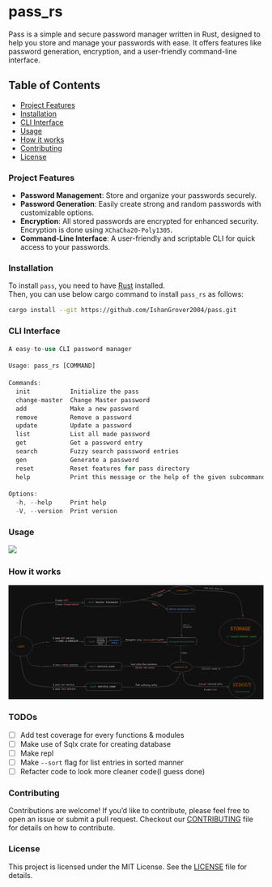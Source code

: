# pass_rs

Pass is a simple and secure password manager written in Rust, designed to help you store and manage your passwords with ease. It offers features like password generation, encryption, and a user-friendly command-line interface.

## Table of Contents

- [Project Features](#project-features)
- [Installation](#installation)
- [CLI Interface](#cli-interface)
- [Usage](#usage)
- [How it works](#how-it-works)
- [Contributing](#contributing)
- [License](#license)

### Project Features

- **Password Management**: Store and organize your passwords securely.
- **Password Generation**: Easily create strong and random passwords with customizable options.
- **Encryption**: All stored passwords are encrypted for enhanced security. Encryption is done using `XChaCha20-Poly1305`.
- **Command-Line Interface**: A user-friendly and scriptable CLI for quick access to your passwords.

### Installation

To install `pass`, you need to have [Rust](https://www.rust-lang.org/tools/install) installed.  
Then, you can use below cargo command to install `pass_rs` as follows:

```bash
cargo install --git https://github.com/IshanGrover2004/pass.git
```

### CLI Interface

```rust
A easy-to-use CLI password manager

Usage: pass_rs [COMMAND]

Commands:
  init           Initialize the pass
  change-master  Change Master password
  add            Make a new password
  remove         Remove a password
  update         Update a password
  list           List all made password
  get            Get a password entry
  search         Fuzzy search passsword entries
  gen            Generate a password
  reset          Reset features for pass directory
  help           Print this message or the help of the given subcommand(s)

Options:
  -h, --help     Print help
  -V, --version  Print version
```

### Usage

<!-- ![Usage](./docs/usage.gif) -->

<a href="https://asciinema.org/a/ku4nII6uyxqxkYQMxuozIyD4d" target="_blank"><img src="https://asciinema.org/a/ku4nII6uyxqxkYQMxuozIyD4d.svg" /></a>

### How it works

![storage of passwords](./docs/pass_store_flow.png)

### TODOs
- [ ] Add test coverage for every functions & modules
- [ ] Make use of Sqlx crate for creating database
- [ ] Make repl
- [ ] Make `--sort` flag for list entries in sorted manner
- [ ] Refacter code to look more cleaner code(I guess done)

### Contributing

Contributions are welcome! If you’d like to contribute, please feel free to open an issue or submit a pull request. Checkout our [CONTRIBUTING](./CONTRIBUTING.md) file for details on how to contribute.

### License

This project is licensed under the MIT License. See the [LICENSE](./LICENSE) file for details.
